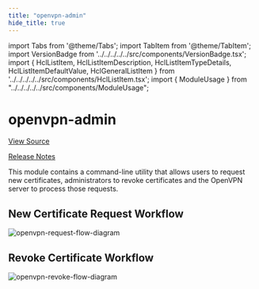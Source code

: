 ```yaml
---
title: "openvpn-admin"
hide_title: true
---
```


import Tabs from '@theme/Tabs';
import TabItem from '@theme/TabItem';
import VersionBadge from '../../../../../src/components/VersionBadge.tsx';
import { HclListItem, HclListItemDescription, HclListItemTypeDetails, HclListItemDefaultValue, HclGeneralListItem } from '../../../../../src/components/HclListItem.tsx';
import { ModuleUsage } from "../../../../../src/components/ModuleUsage";

<VersionBadge repoTitle="Open VPN Package Infrastructure Package" version="0.26.5" lastModifiedVersion="0.26.2"/>

# openvpn-admin

<a href="https://github.com/gruntwork-io/terraform-aws-openvpn/tree/v0.26.5/modules/openvpn-admin" className="link-button" title="View the source code for this module in GitHub.">View Source</a>

<a href="https://github.com/gruntwork-io/terraform-aws-openvpn/releases/tag/v0.26.2" className="link-button" title="Release notes for only versions which impacted this module.">Release Notes</a>

This module contains a command-line utility that allows users to request new certificates, administrators to revoke
certificates and the OpenVPN server to process those requests.

## New Certificate Request Workflow

![openvpn-request-flow-diagram](/img/reference/modules/terraform-aws-openvpn/openvpn-admin/openvpn-request-flow-diagram.svg)

## Revoke Certificate Workflow

![openvpn-revoke-flow-diagram](/img/reference/modules/terraform-aws-openvpn/openvpn-admin/openvpn-revoke-flow-diagram.png)


<!-- ##DOCS-SOURCER-START
{
  "originalSources": [
    "https://github.com/gruntwork-io/terraform-aws-openvpn/tree/v0.26.5/modules/openvpn-admin/readme.md",
    "https://github.com/gruntwork-io/terraform-aws-openvpn/tree/v0.26.5/modules/openvpn-admin/variables.tf",
    "https://github.com/gruntwork-io/terraform-aws-openvpn/tree/v0.26.5/modules/openvpn-admin/outputs.tf"
  ],
  "sourcePlugin": "module-catalog-api",
  "hash": "8f6d3142259635555fe85e33fb952fa8"
}
##DOCS-SOURCER-END -->
